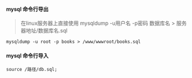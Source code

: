 #### mysql 命令行导出

> 在linux服务器上直接使用 mysqldump -u用户名 -p密码 数据库名 > 服务器地址/数据库名.sql
```
mysqldump -u root -p books > /www/wwwroot/books.sql
```
#### mysql 命令行导入
```
source /路径/db.sql;
```